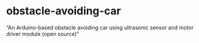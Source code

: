 # obstacle-avoiding-car
“An Arduino-based obstacle avoiding car using ultrasonic sensor and motor driver module (open source)”
